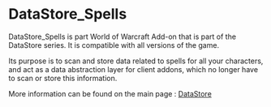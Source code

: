 # DataStore_Spells

DataStore_Spells is part World of Warcraft Add-on that is part of the DataStore series.
It is compatible with all versions of the game.

Its purpose is to scan and store data related to spells for all your characters, and act as a data abstraction layer for client addons, which no longer have to scan or store this information.

More information can be found on the main page : [DataStore](https://github.com/Thaoky/DataStore)


